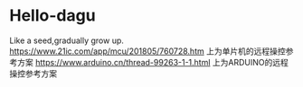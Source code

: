 # Hello-dagu
Like a seed,gradually grow up.
https://www.21ic.com/app/mcu/201805/760728.htm
上为单片机的远程操控参考方案
https://www.arduino.cn/thread-99263-1-1.html
上为ARDUINO的远程操控参考方案
